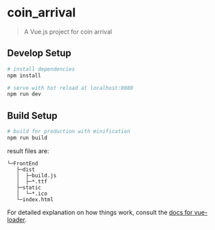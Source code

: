 # coin_arrival

> A Vue.js project for coin arrival

## Develop Setup

``` bash
# install dependencies
npm install

# serve with hot reload at localhost:8080
npm run dev
```
## Build Setup

``` bash
# build for production with minification
npm run build
```

result files are:
```
└─FrontEnd
   ├─dist
   │  ├─build.js
   │  ├─*.ttf
   ├─static
   │  └─*.ico
   └─index.html
```

For detailed explanation on how things work, consult the [docs for vue-loader](http://vuejs.github.io/vue-loader).
